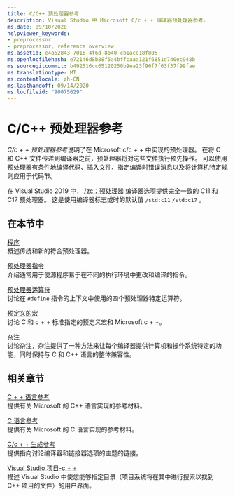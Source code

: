 ```yaml
---
title: C/C++ 预处理器参考
description: Visual Studio 中 Microsoft C/c + + 编译器预处理器参考。
ms.date: 09/10/2020
helpviewer_keywords:
- preprocessor
- preprocessor, reference overview
ms.assetid: e4a52843-7016-4f6d-8b40-cb1ace18f805
ms.openlocfilehash: e72146d8b88f5a4bffcaaa121f6851d740ec948b
ms.sourcegitcommit: b492516cc65120250b9ea23f96f7f63f37f99fae
ms.translationtype: MT
ms.contentlocale: zh-CN
ms.lasthandoff: 09/14/2020
ms.locfileid: "90075629"
---
```

# <a name="cc-preprocessor-reference"></a>C/C++ 预处理器参考

*C/c + + 预处理器参考*说明了在 Microsoft c/c + + 中实现的预处理器。 在将 C 和 C++ 文件传递到编译器之前，预处理器将对这些文件执行预先操作。 可以使用预处理器有条件地编译代码、插入文件、指定编译时错误消息以及将计算机特定规则应用于代码节。

在 Visual Studio 2019 中， [/zc：预处理器](../build/reference/zc-preprocessor.md) 编译器选项提供完全一致的 C11 和 C17 预处理器。 这是使用编译器标志或时的默认值 `/std:c11` `/std:c17` 。

## <a name="in-this-section"></a>在本节中

[程序](preprocessor.md)\
概述传统和新的符合预处理器。

[预处理器指令](../preprocessor/preprocessor-directives.md)\
介绍通常用于使源程序易于在不同的执行环境中更改和编译的指令。

[预处理器运算符](../preprocessor/preprocessor-operators.md)\
讨论在 `#define` 指令的上下文中使用的四个预处理器特定运算符。

[预定义的宏](../preprocessor/predefined-macros.md)\
讨论 C 和 c + + 标准指定的预定义宏和 Microsoft c + +。

[杂注](../preprocessor/pragma-directives-and-the-pragma-keyword.md)\
讨论杂注，杂注提供了一种方法来让每个编译器提供计算机和操作系统特定的功能，同时保持与 C 和 C++ 语言的整体兼容性。

## <a name="related-sections"></a>相关章节

[C + + 语言参考](../cpp/cpp-language-reference.md)\
提供有关 Microsoft 的 C++ 语言实现的参考材料。

[C 语言参考](../c-language/c-language-reference.md)\
提供有关 Microsoft 的 C 语言实现的参考材料。

[C/c + + 生成参考](../build/reference/c-cpp-building-reference.md)\
提供指向讨论编译器和链接器选项的主题的链接。

[Visual Studio 项目-c + +](../build/creating-and-managing-visual-cpp-projects.md)\
描述 Visual Studio 中使您能够指定目录（项目系统将在其中进行搜索以找到 C++ 项目的文件）的用户界面。
